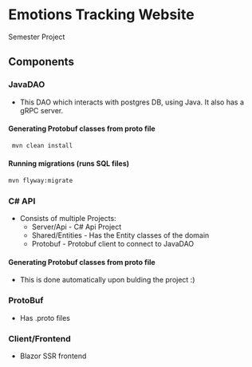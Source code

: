 # Emotions Tracking Website
Semester Project
## Components
### JavaDAO 
- This DAO which interacts with postgres DB, using Java. It also has a gRPC server.
#### Generating Protobuf classes from proto file
```bash
 mvn clean install
```
#### Running migrations (runs SQL files)
```bash
mvn flyway:migrate
```
### C# API
- Consists of multiple Projects:
	- Server/Api - C# Api Project
	- Shared/Entities  - Has the Entity classes of the domain
	- Protobuf - Protobuf client to connect to JavaDAO
#### Generating Protobuf classes from proto file
- This is done automatically upon bulding the project :)
### ProtoBuf
- Has .proto files
### Client/Frontend
- Blazor SSR frontend
